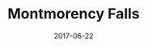 ---
layout: photo
title: "Montmorency Falls"
date: 2017-06-22
file: 2017-06-22-montmorency-falls.jpg
---